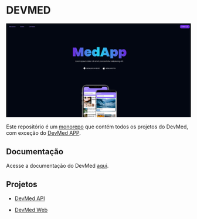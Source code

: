 # DEVMED

![DevMed](./docs/assets/inicial.png)

Este repositório é um [monorepo](https://monorepo.tools/) que contém todos os projetos do DevMed, com exceção do [DevMed APP](https://github.com/devmedonline/mobile-app).

## Documentação

Acesse a documentação do DevMed [aqui](https://devmedonline.github.io/monorepo/).

## Projetos

- [DevMed API](https://github.com/devmedonline/monorepo/tree/main/api)

- [DevMed Web](https://github.com/devmedonline/monorepo/tree/main/web)
